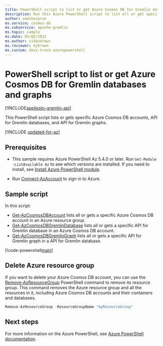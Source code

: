 ```yaml
---
title: PowerShell script to list or get Azure Cosmos DB for Gremlin databases and graphs
description: Run this Azure PowerShell script to list all or get specific Azure Cosmos DB for Gremlin databases and graphs.
author: seesharprun
ms.service: cosmos-db
ms.subservice: apache-gremlin
ms.topic: sample
ms.date: 05/02/2022
ms.author: sidandrews
ms.reviewer: mjbrown 
ms.custom: devx-track-azurepowershell
---
```


# PowerShell script to list or get Azure Cosmos DB for Gremlin databases and graphs

[!INCLUDE[appliesto-gremlin-api](../../../includes/appliesto-gremlin-api.md)]

This PowerShell script lists or gets specific Azure Cosmos DB accounts, API for Gremlin databases, and  API for Gremlin graphs.

[!INCLUDE [updated-for-az](../../../../../includes/updated-for-az.md)]

## Prerequisites

- This sample requires Azure PowerShell Az 5.4.0 or later. Run `Get-Module -ListAvailable Az` to see which versions are installed. If you need to install, see [Install Azure PowerShell module](/powershell/azure/install-az-ps).

- Run [Connect-AzAccount](/powershell/module/az.accounts/connect-azaccount) to sign in to Azure.

## Sample script

In this script:

- [Get-AzCosmosDBAccount](/powershell/module/az.cosmosdb/get-azcosmosdbaccount) lists all or gets a specific Azure Cosmos DB account in an Azure resource group.
- [Get-AzCosmosDBGremlinDatabase](/powershell/module/az.cosmosdb/get-azcosmosdbgremlindatabase) lists all or gets a specific API for Gremlin database in an Azure Cosmos DB account.
- [Get-AzCosmosDBGremlinGraph](/powershell/module/az.cosmosdb/get-azcosmosdbgremlingraph) lists all or gets a specific API for Gremlin graph in a API for Gremlin database.

[!code-powershell[main](../../../../../powershell_scripts/cosmosdb/gremlin/ps-gremlin-list-get.ps1 "List or get databases or graphs for API for Gremlin")]

## Delete Azure resource group

If you want to delete your Azure Cosmos DB account, you can use the [Remove-AzResourceGroup](/powershell/module/az.resources/remove-azresourcegroup) PowerShell command to remove its resource group. This command removes the Azure resource group and all the resources in it, including Azure Cosmos DB accounts and their containers and databases.

```powershell
Remove-AzResourceGroup -ResourceGroupName "myResourceGroup"
```

## Next steps

For more information on the Azure PowerShell, see [Azure PowerShell documentation](/powershell/).

